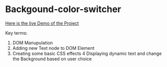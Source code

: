 # Backgound-color-switcher
 
[Here is the live Demo of the Project](https://aam-himel.github.io/change-background-color-project/)

Key terms:
1.  DOM Manupulation
2.  Adding new Text node to DOM Element
3.  Creating some basic CSS effects
4   Displaying dynamic text and change the Background based on user choice
